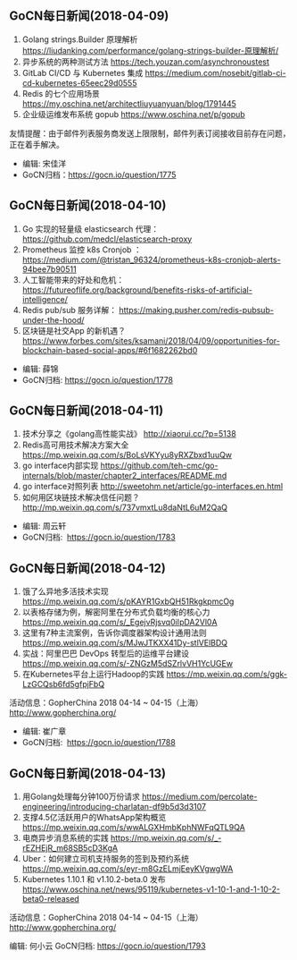 ## GoCN每日新闻(2018-04-09)

1. Golang strings.Builder 原理解析 https://liudanking.com/performance/golang-strings-builder-原理解析/
2. 异步系统的两种测试方法 https://tech.youzan.com/asynchronoustest
3. GitLab CI/CD 与 Kubernetes 集成 https://medium.com/nosebit/gitlab-ci-cd-kubernetes-65eec29d0555
4. Redis 的七个应用场景 https://my.oschina.net/architectliuyuanyuan/blog/1791445
5. 企业级运维发布系统 gopub https://www.oschina.net/p/gopub

友情提醒：由于邮件列表服务商发送上限限制，邮件列表订阅接收目前存在问题，正在着手解决。

* 编辑: 宋佳洋
* GoCN归档：https://gocn.io/question/1775


## GoCN每日新闻(2018-04-10)

1. Go 实现的轻量级 elasticsearch 代理： https://github.com/medcl/elasticsearch-proxy
2. Prometheus 监控 k8s Cronjob ： https://medium.com/@tristan_96324/prometheus-k8s-cronjob-alerts-94bee7b90511
3. 人工智能带来的好处和危机： https://futureoflife.org/background/benefits-risks-of-artificial-intelligence/
4. Redis pub/sub 服务详解：  https://making.pusher.com/redis-pubsub-under-the-hood/
5. 区块链是社交App 的新机遇？  https://www.forbes.com/sites/ksamani/2018/04/09/opportunities-for-blockchain-based-social-apps/#6f1682262bd0

* 编辑: 薛锦
* GoCN归档:  https://gocn.io/question/1778

## GoCN每日新闻(2018-04-11)

1. 技术分享之《golang高性能实战》 http://xiaorui.cc/?p=5138
2. Redis高可用技术解决方案大全 https://mp.weixin.qq.com/s/BoLsVKYyu8yRXZbxd1uuQw
3. go interface内部实现 https://github.com/teh-cmc/go-internals/blob/master/chapter2_interfaces/README.md
4. go interface对照列表 http://sweetohm.net/article/go-interfaces.en.html
5. 如何用区块链技术解决信任问题？http://mp.weixin.qq.com/s/737vmxtLu8daNtL6uM2QaQ

* 编辑: 周云轩
* GoCN归档:  https://gocn.io/question/1783


## GoCN每日新闻(2018-04-12)

1. 饿了么异地多活技术实现 https://mp.weixin.qq.com/s/pKAYR1GxbQH51RkgkpmcOg
2. 以表格存储为例，解密阿里在分布式负载均衡的核心力 https://mp.weixin.qq.com/s/_EgejvRjsvq0iIpDA2Vl0A
3. 这里有7种主流案例，告诉你调度器架构设计通用法则 https://mp.weixin.qq.com/s/MJwJTKXX41Dy-stlVElBDQ
4. 实战：阿里巴巴 DevOps 转型后的运维平台建设 https://mp.weixin.qq.com/s/-ZNGzM5dSZrlvVH1YcUGEw
5. 在Kubernetes平台上运行Hadoop的实践 https://mp.weixin.qq.com/s/ggk-LzGCQsb6fd5gfpjFbQ

活动信息：GopherChina 2018  04-14 ~ 04-15（上海）http://www.gopherchina.org/

* 编辑: 崔广章
* GoCN归档:  https://gocn.io/question/1788


## GoCN每日新闻(2018-04-13)

1. 用Golang处理每分钟100万份请求 https://medium.com/percolate-engineering/introducing-charlatan-df9b5d3d3107
2. 支撑4.5亿活跃用户的WhatsApp架构概览 https://mp.weixin.qq.com/s/wwALGXHmbKphNWFqQTL9QA
3. 电商异步消息系统的实践 https://mp.weixin.qq.com/s/_-rEZHEjR_m68SB5cD3KgA
4. Uber：如何建立司机支持服务的签到及预约系统 https://mp.weixin.qq.com/s/eyr-m8GzELmjEeyKVgwgWA
5. Kubernetes 1.10.1 和 v1.10.2-beta.0 发布 https://www.oschina.net/news/95119/kubernetes-v1-10-1-and-1-10-2-beta0-released

活动信息：GopherChina 2018  04-14 ~ 04-15（上海）http://www.gopherchina.org/

编辑: 何小云
GoCN归档: https://gocn.io/question/1793 
